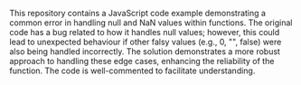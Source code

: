This repository contains a JavaScript code example demonstrating a common error in handling null and NaN values within functions. The original code has a bug related to how it handles null values; however, this could lead to unexpected behaviour if other falsy values (e.g., 0, "", false) were also being handled incorrectly.  The solution demonstrates a more robust approach to handling these edge cases, enhancing the reliability of the function. The code is well-commented to facilitate understanding.